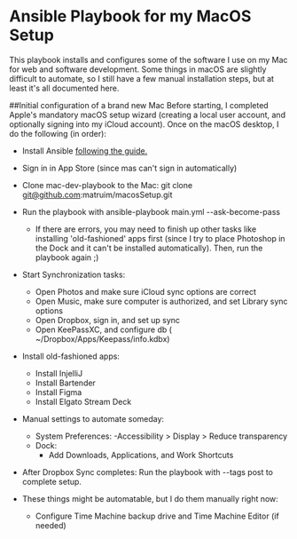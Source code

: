 # Ansible Playbook for my MacOS Setup

This playbook installs and configures some of the software I use on my Mac for web and software development. Some things in macOS are slightly difficult to automate, so I still have a few manual installation steps, but at least it's all documented here.


##Initial configuration of a brand new Mac
Before starting, I completed Apple's mandatory macOS setup wizard (creating a local user account, and optionally signing into my iCloud account). Once on the macOS desktop, I do the following (in order):

- Install Ansible [following the guide.](https://docs.ansible.com/ansible/latest/installation_guide/index.html)
- Sign in in App Store (since mas can't sign in automatically)
- Clone mac-dev-playbook to the Mac: git clone git@github.com:matruim/macosSetup.git
- Run the playbook with ansible-playbook main.yml --ask-become-pass 
    - If there are errors, you may need to finish up other tasks like installing 'old-fashioned' apps first (since I try to place Photoshop in the Dock and it can't be installed automatically). Then, run the playbook again ;)
- Start Synchronization tasks:
    - Open Photos and make sure iCloud sync options are correct
    - Open Music, make sure computer is authorized, and set Library sync options
    - Open Dropbox, sign in, and set up sync
    - Open KeePassXC, and configure db ( ~/Dropbox/Apps/Keepass/info.kdbx)
- Install old-fashioned apps:
    - Install InjelliJ
    - Install Bartender
    - Install Figma 
    - Install Elgato Stream Deck

- Manual settings to automate someday:
    - System Preferences:
        -Accessibility > Display > Reduce transparency
    - Dock:
        - Add Downloads, Applications, and Work Shortcuts
- After Dropbox Sync completes: Run the playbook with --tags post to complete setup.

- These things might be automatable, but I do them manually right now:
    - Configure Time Machine backup drive and Time Machine Editor (if needed)